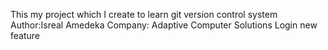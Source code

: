 This my project which I create to learn git version control system
Author:Isreal Amedeka
Company: Adaptive Computer Solutions
Login new feature
